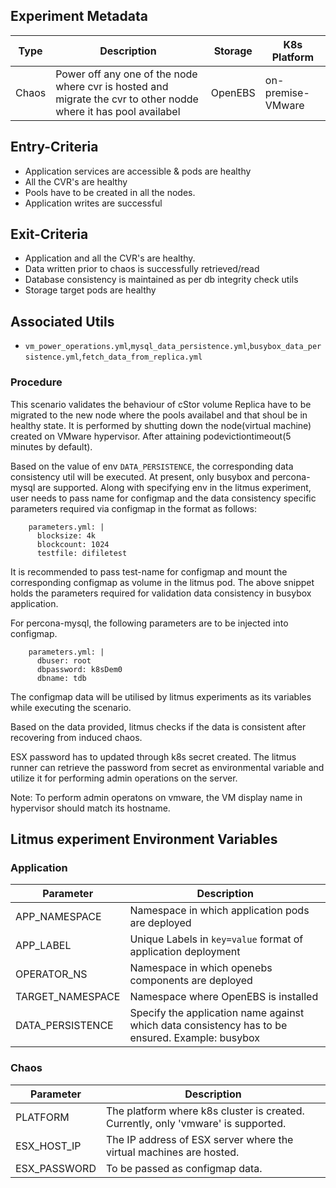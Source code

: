 ## Experiment Metadata

| Type  | Description                                                  | Storage | K8s Platform      |
| ----- | ------------------------------------------------------------ | ------- | ----------------- |
| Chaos | Power off any one of the node where cvr is hosted and migrate the cvr to other nodde where it has pool availabel | OpenEBS | on-premise-VMware |

## Entry-Criteria

- Application services are accessible & pods are healthy
- All the CVR's are healthy
- Pools have to be created in all the nodes.
- Application writes are successful

## Exit-Criteria

- Application and all the CVR's are healthy.
- Data written prior to chaos is successfully retrieved/read
- Database consistency is maintained as per db integrity check utils
- Storage target pods are healthy

## Associated Utils

- `vm_power_operations.yml`,`mysql_data_persistence.yml`,`busybox_data_persistence.yml`,`fetch_data_from_replica.yml`


### Procedure

This scenario validates the behaviour of cStor volume Replica have to be migrated to the new node where the pools availabel and that shoul be in healthy state. It is performed by shutting down the node(virtual machine) created on VMware hypervisor. After attaining podevictiontimeout(5 minutes by default).

Based on the value of env `DATA_PERSISTENCE`, the corresponding data consistency util will be executed. At present, only busybox and percona-mysql are supported. Along with specifying env in the litmus experiment, user needs to pass name for configmap and the data consistency specific parameters required via configmap in the format as follows:

```
    parameters.yml: |
      blocksize: 4k
      blockcount: 1024
      testfile: difiletest
```

It is recommended to pass test-name for configmap and mount the corresponding configmap as volume in the litmus pod. The above snippet holds the parameters required for validation data consistency in busybox application.

For percona-mysql, the following parameters are to be injected into configmap.

```
    parameters.yml: |
      dbuser: root
      dbpassword: k8sDem0
      dbname: tdb
```

The configmap data will be utilised by litmus experiments as its variables while executing the scenario.

Based on the data provided, litmus checks if the data is consistent after recovering from induced chaos.

ESX password has to updated through k8s secret created. The litmus runner can retrieve the password from secret as environmental variable and utilize it for performing admin operations on the server.


Note: To perform admin operatons on vmware, the VM display name in hypervisor should match its hostname.

## Litmus experiment Environment Variables

### Application

| Parameter        | Description                                                  |
| ---------------- | ------------------------------------------------------------ |
| APP_NAMESPACE    | Namespace in which application pods are deployed             |
| APP_LABEL        | Unique Labels in `key=value` format of application deployment|
| OPERATOR_NS      | Namespace in which openebs components are deployed           |
| TARGET_NAMESPACE | Namespace where OpenEBS is installed                         |
| DATA_PERSISTENCE | Specify the application name against which data consistency has to be ensured. Example: busybox |

### Chaos

| Parameter    | Description                                                  |
| ------------ | ------------------------------------------------------------ |
| PLATFORM     | The platform where k8s cluster is created. Currently, only 'vmware' is supported. |
| ESX_HOST_IP  | The IP address of ESX server where the virtual machines are hosted. |
| ESX_PASSWORD | To be passed as configmap data.                              |

